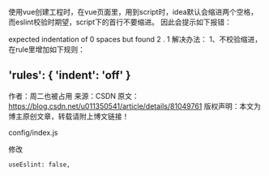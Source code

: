 使用vue创建工程时，在vue页面里，用到script时，idea默认会缩进两个空格，而eslint校验时期望，script下的首行不要缩进。 
因此会提示如下报错：

expected indentation of 0 spaces but found 2 . 
1
解决办法： 
1、不校验缩进，在rule里增加如下规则：

'rules': {
    'indent': 'off'
  }
--------------------- 
作者：周二也被占用 
来源：CSDN 
原文：https://blog.csdn.net/u011350541/article/details/81049761 
版权声明：本文为博主原创文章，转载请附上博文链接！


config/index.js

修改

    useEslint: false,
